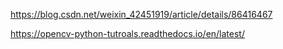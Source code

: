 



https://blog.csdn.net/weixin_42451919/article/details/86416467



https://opencv-python-tutroals.readthedocs.io/en/latest/
